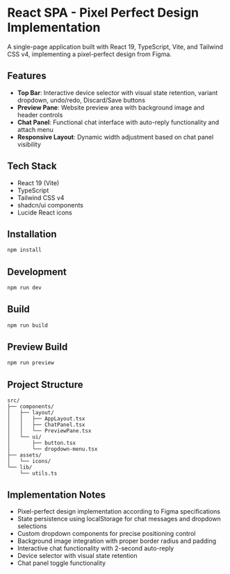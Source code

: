 # React SPA - Pixel Perfect Design Implementation

A single-page application built with React 19, TypeScript, Vite, and Tailwind CSS v4, implementing a pixel-perfect design from Figma.

## Features

- **Top Bar**: Interactive device selector with visual state retention, variant dropdown, undo/redo, Discard/Save buttons
- **Preview Pane**: Website preview area with background image and header controls
- **Chat Panel**: Functional chat interface with auto-reply functionality and attach menu
- **Responsive Layout**: Dynamic width adjustment based on chat panel visibility

## Tech Stack

- React 19 (Vite)
- TypeScript
- Tailwind CSS v4
- shadcn/ui components
- Lucide React icons

## Installation

```bash
npm install
```

## Development

```bash
npm run dev
```

## Build

```bash
npm run build
```

## Preview Build

```bash
npm run preview
```

## Project Structure

```
src/
├── components/
│   ├── layout/
│   │   ├── AppLayout.tsx
│   │   ├── ChatPanel.tsx
│   │   └── PreviewPane.tsx
│   └── ui/
│       ├── button.tsx
│       └── dropdown-menu.tsx
├── assets/
│   └── icons/
└── lib/
    └── utils.ts
```

## Implementation Notes

- Pixel-perfect design implementation according to Figma specifications
- State persistence using localStorage for chat messages and dropdown selections
- Custom dropdown components for precise positioning control
- Background image integration with proper border radius and padding
- Interactive chat functionality with 2-second auto-reply
- Device selector with visual state retention
- Chat panel toggle functionality


